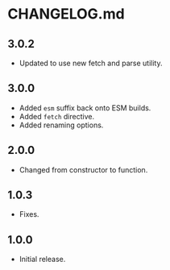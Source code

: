 # CHANGELOG.md

## 3.0.2

- Updated to use new fetch and parse utility.

## 3.0.0

- Added `esm` suffix back onto ESM builds.
- Added `fetch` directive.
- Added renaming options.

## 2.0.0

- Changed from constructor to function.

## 1.0.3

- Fixes.

## 1.0.0

- Initial release.
